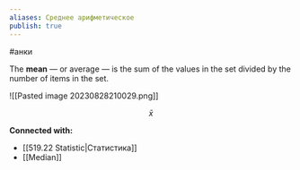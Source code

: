 ```yaml
---
aliases: Среднее арифметическое
publish: true
---
```

#анки

The **mean** — or average — is the sum of the values in the set divided by the number of items in the set.

![[Pasted image 20230828210029.png]]



$$
\bar{x}
$$









**Connected with:**
- [[519.22 Statistic|Статистика]]
- [[Median]]

